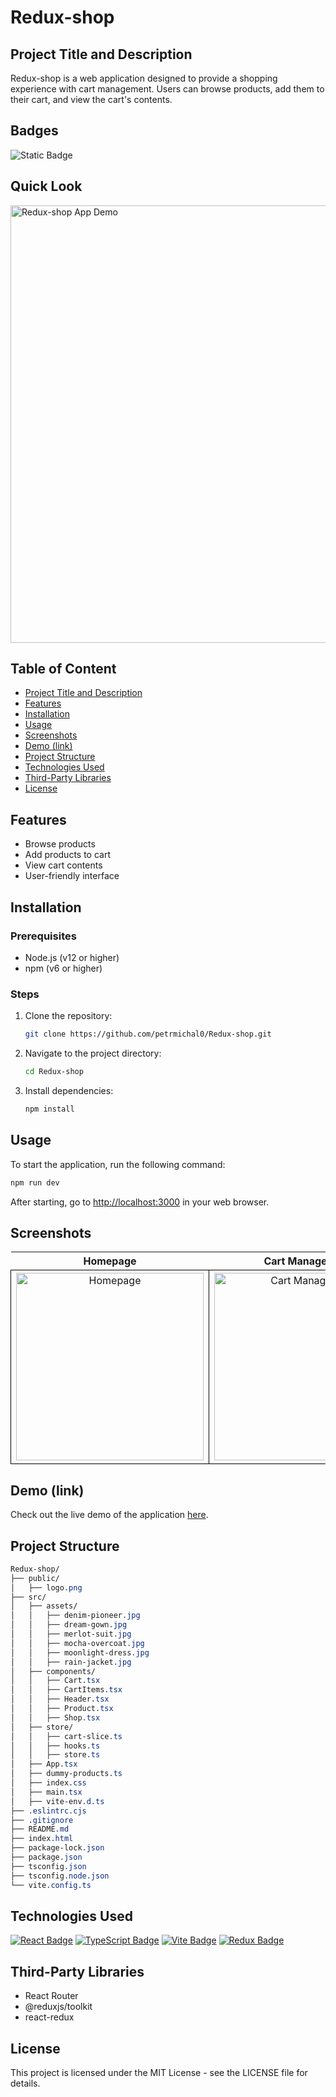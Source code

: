 # Redux-shop

## Project Title and Description
Redux-shop is a web application designed to provide a shopping experience with cart management. Users can browse products, add them to their cart, and view the cart's contents.

## Badges
![Static Badge](https://img.shields.io/badge/status-online-brightgreen)

## Quick Look
<img src="https://github.com/user-attachments/assets/013e2a9a-fec9-4912-ac7a-40f4dc8e5ee1" width="700" alt="Redux-shop App Demo">

## Table of Content
- [Project Title and Description](#project-title-and-description)
- [Features](#features)
- [Installation](#installation)
- [Usage](#usage)
- [Screenshots](#screenshots)
- [Demo (link)](#demo-link)
- [Project Structure](#project-structure)
- [Technologies Used](#technologies-used)
- [Third-Party Libraries](#third-party-libraries)
- [License](#license)

## Features
- Browse products
- Add products to cart
- View cart contents
- User-friendly interface

## Installation

### Prerequisites
- Node.js (v12 or higher)
- npm (v6 or higher)

### Steps

1. Clone the repository:
    ```bash
    git clone https://github.com/petrmichal0/Redux-shop.git
    ```

2. Navigate to the project directory:
    ```bash
    cd Redux-shop
    ```

3. Install dependencies:
    ```bash
    npm install
    ```

## Usage
To start the application, run the following command:
```bash
npm run dev
```

After starting, go to [http://localhost:3000](http://localhost:3000) in your web browser.

## Screenshots

<table>
  <tr>
    <th>Homepage</th>
    <th>Cart Management</th>
  </tr>
  <tr>
    <td style="border: 1px solid black; width: 310px; height: 310px; text-align: center;">
      <img src="https://github.com/user-attachments/assets/aed0fe02-e943-48c4-a911-d609c80f6be0" width="300" height="300" alt="Homepage">
    </td>
    <td style="border: 1px solid black; width: 310px; height: 310px; text-align: center;">
      <img src="https://github.com/user-attachments/assets/7c71d73b-09a1-4238-b013-7f08a6115d49" width="300" height="300" alt="Cart Management">
    </td>
  </tr>
</table>

## Demo (link)

Check out the live demo of the application [here](https://redux-shop-react-type.netlify.app/).

## Project Structure

```css
Redux-shop/
├── public/
│   ├── logo.png
├── src/
│   ├── assets/
│   │   ├── denim-pioneer.jpg
│   │   ├── dream-gown.jpg
│   │   ├── merlot-suit.jpg
│   │   ├── mocha-overcoat.jpg
│   │   ├── moonlight-dress.jpg
│   │   ├── rain-jacket.jpg
│   ├── components/
│   │   ├── Cart.tsx
│   │   ├── CartItems.tsx
│   │   ├── Header.tsx
│   │   ├── Product.tsx
│   │   ├── Shop.tsx
│   ├── store/
│   │   ├── cart-slice.ts
│   │   ├── hooks.ts
│   │   ├── store.ts
│   ├── App.tsx
│   ├── dummy-products.ts
│   ├── index.css
│   ├── main.tsx
│   ├── vite-env.d.ts
├── .eslintrc.cjs
├── .gitignore
├── README.md
├── index.html
├── package-lock.json
├── package.json
├── tsconfig.json
├── tsconfig.node.json
└── vite.config.ts
```

## Technologies Used

[![React Badge](https://img.shields.io/badge/-React-61DBFB?style=for-the-badge&labelColor=black&logo=react&logoColor=61DBFB)](#)
[![TypeScript Badge](https://img.shields.io/badge/-TypeScript-007ACC?style=for-the-badge&labelColor=black&logo=typescript&logoColor=007ACC)](#)
[![Vite Badge](https://img.shields.io/badge/-Vite-646CFF?style=for-the-badge&labelColor=black&logo=vite&logoColor=646CFF)](#)
[![Redux Badge](https://img.shields.io/badge/-Redux-764ABC?style=for-the-badge&labelColor=black&logo=redux&logoColor=764ABC)](#)

## Third-Party Libraries

* React Router
* @reduxjs/toolkit
* react-redux

## License

This project is licensed under the MIT License - see the LICENSE file for details.


